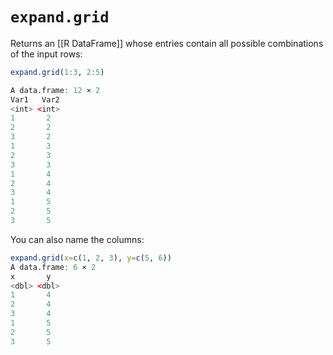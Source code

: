 # `expand.grid`
Returns an [[R DataFrame]] whose entries contain all possible combinations of the input rows:
```R
expand.grid(1:3, 2:5)

A data.frame: 12 × 2
Var1   Var2
<int> <int>
1       2
2       2
3       2
1       3
2       3
3       3
1       4
2       4
3       4
1       5
2       5
3       5
```

You can also name the columns:
```R
expand.grid(x=c(1, 2, 3), y=c(5, 6))
A data.frame: 6 × 2
x       y
<dbl> <dbl>
1       4
2       4
3       4
1       5
2       5
3       5
```